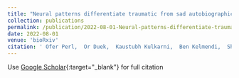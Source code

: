 ```yaml
---
title: "Neural patterns differentiate traumatic from sad autobiographical memories in PTSD"
collection: publications
permalink: /publication/2022-08-01-Neural-patterns-differentiate-traumatic-from-sad-autobiographical-memories-in-PTSD
date: 2022-08-01
venue: 'bioRxiv'
citation: ' Ofer Perl,  Or Duek,  Kaustubh Kulkarni,  Ben Kelmendi,  Shelley Amen,  Charles Gordon,  John Krystal,  Ifat Levy,  Ilan Harpaz-Rotem,  Daniela Schiller, &quot;Neural patterns differentiate traumatic from sad autobiographical memories in PTSD.&quot; bioRxiv, 2022.'
---
```

Use [Google Scholar](https://scholar.google.com/scholar?q=Neural+patterns+differentiate+traumatic+from+sad+autobiographical+memories+in+PTSD){:target="_blank"} for full citation